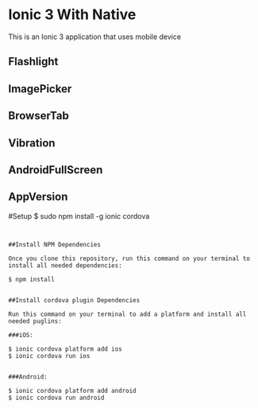 #  Ionic 3 With Native 




This is an Ionic 3 application that uses mobile device

## Flashlight
## ImagePicker
## BrowserTab
## Vibration
## AndroidFullScreen
## AppVersion

#Setup
$ sudo npm install -g ionic cordova

```


##Install NPM Dependencies

Once you clone this repository, run this command on your terminal to install all needed dependencies:

$ npm install


##Install cordova plugin Dependencies

Run this command on your terminal to add a platform and install all needed puglins:

###iOS:

$ ionic cordova platform add ios
$ ionic cordova run ios


###Android:

$ ionic cordova platform add android
$ ionic cordova run android